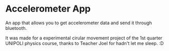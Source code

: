 # Accelerometer App

An app that allows you to get accelerometer data and send it through bluetooth.

It was made for a experimental cirular movement project of the 1st quarter UNIPOLI physics course, thanks to Teacher Joel for hadn't let me sleep. :D 